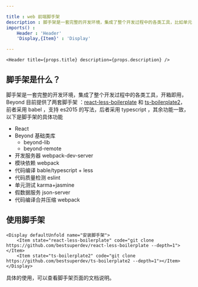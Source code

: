 ```yaml
---

title : web 前端脚手架
description : 脚手架是一套完整的开发环境，集成了整个开发过程中的各类工具，比如单元测试、代码打包压缩等等
imports() : 
    Header : 'Header'
    'Display,{Item}' : 'Display'

---
```


```render
<Header title={props.title} description={props.description} />
```


##  脚手架是什么？

脚手架是一套完整的开发环境，集成了整个开发过程中的各类工具，开箱即用，Beyond 目前提供了两套脚手架 ：[react-less-boilerplate](https://github.com/bestsuperdev/react-less-boilerplate) 和 [ts-boilerplate2](https://github.com/bestsuperdev/ts-boilerplate2)， 前者采用 babel ，支持 es2015 的写法，后者采用 typescript ，其余功能一致， 以下是脚手架的具体功能

- React
- Beyond 基础类库
    - beyond-lib 
    - beyond-remote
- 开发服务器 webpack-dev-server
- 模块依赖 webpack
- 代码编译  bable/typescript + less
- 代码质量检测 eslint
- 单元测试 karma+jasmine
- 假数据服务 json-server
- 代码编译合并压缩  webpack


## 使用脚手架

```render 
<Display defaultUnfold name="安装脚手架">
	<Item state="react-less-boilerplate" code="git clone https://github.com/bestsuperdev/react-less-boilerplate --depth=1"></Item>
	<Item state="ts-boilerplate2" code="git clone https://github.com/bestsuperdev/ts-boilerplate2 --depth=1"></Item>
</Display>

```

具体的使用，可以查看脚手架页面的文档说明。
